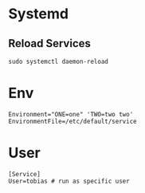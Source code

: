 # Systemd

## Reload Services

	sudo systemctl daemon-reload


# Env

	Environment="ONE=one" 'TWO=two two'
	EnvironmentFile=/etc/default/service

# User

	[Service]
	User=tobias # run as specific user
